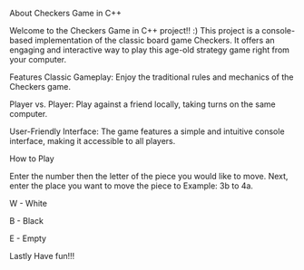 About Checkers Game in C++

Welcome to the Checkers Game in C++ project!! :) This project is a console-based implementation of the classic board game Checkers. It offers an engaging and interactive way to play this age-old strategy game right from your computer.

Features
Classic Gameplay: Enjoy the traditional rules and mechanics of the Checkers game.

Player vs. Player: Play against a friend locally, taking turns on the same computer.

User-Friendly Interface: The game features a simple and intuitive console interface, making it accessible to all players.

How to Play

Enter the number then the letter of the piece you would like to move.
Next, enter the place you want to move the piece to Example: 3b to 4a.

W - White

B - Black

E - Empty

Lastly
Have fun!!!
